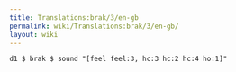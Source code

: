 ```yaml
---
title: Translations:brak/3/en-gb
permalink: wiki/Translations:brak/3/en-gb/
layout: wiki
---
```


    d1 $ brak $ sound "[feel feel:3, hc:3 hc:2 hc:4 ho:1]"
